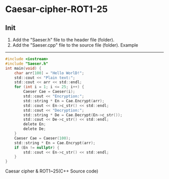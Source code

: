 Caesar-cipher-ROT1-25
===============
Init
----
1. Add the "Saeser.h" file to the header file (folder).
2. Add the "Saeser.cpp" file to the source file (folder).
Example
-------
```C
#include <iostream>
#include "Saeser.h"
int main(void) {
	char arr[100] = "Hello WorlD!";
	std::cout << "Plain text:";
	std::cout << arr << std::endl;
	for (int i = 1; i <= 25; i++) {
		Caeser Cae = Caeser(i);
		std::cout << "Encryption:";
		std::string * En = Cae.Encrypt(arr);
		std::cout << En->c_str() << std::endl;
		std::cout << "Decryption:";
		std::string * De = Cae.Decrypt(En->c_str());
		std::cout << De->c_str() << std::endl;
		delete En;
		delete De;
	}
	Caeser Cae = Caeser(100);
	std::string * En = Cae.Encrypt(arr);
	if (En != nullptr) {
		std::cout << En->c_str() << std::endl;
	}
}
```

Caesar cipher &amp; ROT1~25(C++ Source code)
